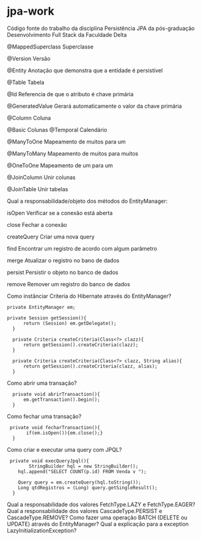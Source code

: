 # jpa-work
Código fonte do trabalho da disciplina Persistência JPA da pós-graduação Desenvolvimento Full Stack da Faculdade Delta

@MappedSuperclass
  Superclasse
  
@Version
  Versão
  
@Entity
Anotação que demonstra que a entidade é persistível

@Table
  Tabela
  
@Id
Referencia de que o atributo é chave primária

@GeneratedValue
Gerará automaticamente o valor da chave primária

@Column
  Coluna
  
@Basic
  Colunas
@Temporal
  Calendário
  
@ManyToOne
Mapeamento de muitos para um

@ManyToMany
Mapeamento de muitos para muitos

@OneToOne
Mapeamento de um para um

@JoinColumn
  Unir colunas
  
@JoinTable
  Unir tabelas
  

Qual a responsabilidade/objeto dos métodos do EntityManager:

isOpen
Verificar se a conexão está aberta

close
Fechar a conexão

createQuery
Criar uma nova query

find
Encontrar um registro de acordo com algum parâmetro

merge
Atualizar o registro no bano de dados

persist
Persistir o objeto no banco de dados

remove
Remover um registro do banco de dados


Como instânciar Criteria do Hibernate através do EntityManager?

    private EntityManager em;
    
    private Session getSession(){
		  return (Session) em.getDelegate();
	  }
  
	  private Criteria createCriteria(Class<?> clazz){
		  return getSession().createCriteria(clazz);
	  }
  
	  private Criteria createCriteria(Class<?> clazz, String alias){
		  return getSession().createCriteria(clazz, alias);
	  }
  
Como abrir uma transação?

	  private void abrirTransaction(){
		  em.getTransaction().begin();
	  }

Como fechar uma transação?

  	 private void fecharTransaction(){
		   if(em.isOpen()){em.close();}
	  }

Como criar e executar uma query com JPQL?

  	 private void execQueryJpql(){
		    StringBuilder hql = new StringBuilder();
        hql.append("SELECT COUNT(p.id) FROM Venda v ");

        Query query = em.createQuery(hql.toString());
        Long qtdRegistros = (Long) query.getSingleResult();
	  }

Qual a responsabilidade dos valores FetchType.LAZY e FetchType.EAGER?
Qual a responsabilidade dos valores CascadeType.PERSIST e CascadeType.REMOVE?
Como fazer uma operação BATCH (DELETE ou UPDATE) através do EntityManager?
Qual a explicação para a exception LazyInitializationException?
